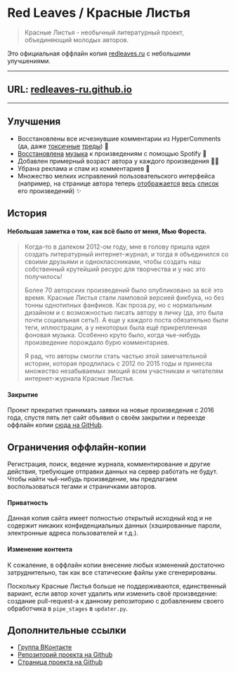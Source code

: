 # Red Leaves / Красные Листья

> Красные Листья - необычный литературный проект, объединяющий молодых авторов.

Это официальная оффлайн копия [redleaves.ru](http://redleaves.ru) c небольшими улучшениями.

---

## URL: [redleaves-ru.github.io](https://redleaves-ru.github.io/)

---


## Улучшения

- Восстановлены все исчезнувшие комментарии из HyperComments (да, даже
  [токсичные](https://redleaves-ru.github.io/site/proza/32-two-of-the-waves.html) 
  [треды](https://redleaves-ru.github.io/site/proza/13-f_ck-this-illusion.html)) 🤯 
- [Восстановлена](https://redleaves-ru.github.io/site/stikhi/4-i-do-not-like-spring.html)
  [музыка](https://redleaves-ru.github.io/site/stikhi/18-the-end.html) к произведениям с помощью Spotify 🎵
- Добавлен примерный возраст автора у каждого произведения  👧🏻
- Убрана реклама и спам из комментариев 🚯
- Множество мелких исправлений пользовательского интерфейса (например, на странице автора
  теперь [отображается](https://redleaves-ru.github.io/site/profile/social/747-toni/profile.html)
  [весь](https://redleaves-ru.github.io/site/profile/social/737-super-user/profile.html)
  [список](https://redleaves-ru.github.io/site/profile/social/740-aquamarine/profile.html)
  его произведений) ✨

## История

#### Небольшая заметка о том, как всё было от меня, Мью Фореста.

> Когда-то в далеком 2012-ом году, мне в голову пришла идея создать литературный
> интернет-журнал, и тогда я объединился со своими друзьями и одноклассниками, чтобы 
> создать наш собственный крутейший ресурс для творчества и у нас это получилось!
> 
> Более 70 авторских произведений было опубликовано за всё это время. Красные Листья 
> стали ламповой версией фикбука, но без тонны однотипных фанфиков. Как проза.ру, но
> с нормальным дизайном и с возможностью писать автору в личку (да, это была почти 
> социальная сеть!). А еще у каждого поста обязательно были теги, иллюстрации, а 
> у некоторых была ещё прикрепленная фоновая музыка. Особенно круто было, когда 
> чье-нибудь произведение порождало бурю комментариев.
> 
> Я рад, что авторы смогли стать частью этой замечательной истории, которая продлилась 
> с 2012 по 2015 годы и принесла множество незабываемых эмоций всем участникам и читателям
> интернет-журнала Красные Листья.


#### Закрытие

Проект прекратил принимать заявки на новые произведения с 2016 года, спустя пять лет сайт объявил
о своём закрытии и переезде оффлайн копии [сюда на GitHub](https://redleaves-ru.github.io/).

## Ограничения оффлайн-копии

Регистрация, поиск, ведение журнала, комментирование и другие действия, требующие
отправки данных на сервер работать не будут. Чтобы найти чьё-нибудь произведение, мы предлагаем 
воспользоваться тегами и страничками авторов.

#### Приватность

Данная копия сайта имеет полностью открытый исходный код и не содержит никаких конфиденциальных данных
(хэшированные пароли, электронные адреса пользователей и т.д.). 

#### Изменение контента

К сожаление, в оффлайн копии внесение любых изменений достаточно затруднительно, так как все статические файлы уже 
сгенерированы.

Поскольку Красные Листья больше не поддерживаются, единственный вариант, если автор хочет удалить или 
изменить своё произведение: создание pull-request-а к данному репозиторию с добавлением своего обработчика 
в `pipe_stages` в `updater.py`.

## Дополнительные ссылки 

- [Группа ВКонтакте](https://vk.com/redleaves)
- [Репозиторий проекта на Github](https://github.com/redleaves-ru/redleaves-ru.github.io)
- [Страница проекта на Github](https://github.com/redleaves-ru)